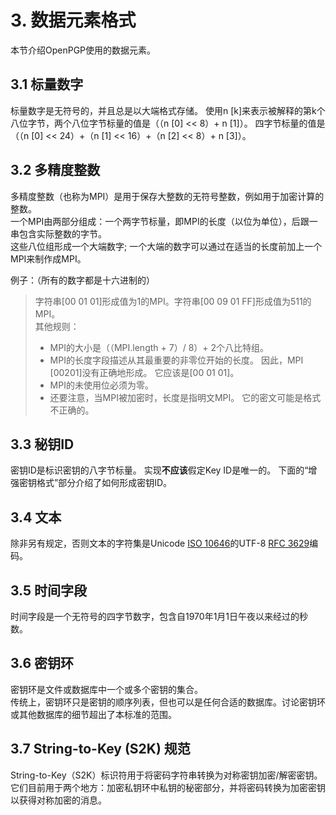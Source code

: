 # 3. 数据元素格式
本节介绍OpenPGP使用的数据元素。

## 3.1 标量数字
标量数字是无符号的，并且总是以大端格式存储。 使用n [k]来表示被解释的第k个八位字节，两个八位字节标量的值是（（n [0] << 8）+ n [1]）。 四字节标量的值是（（n [0] << 24）+（n [1] << 16）+（n [2] << 8）+ n [3]）。

## 3.2 多精度整数
多精度整数（也称为MPI）是用于保存大整数的无符号整数，例如用于加密计算的整数。  
一个MPI由两部分组成：一个两字节标量，即MPI的长度（以位为单位），后跟一串包含实际整数的字节。  
这些八位组形成一个大端数字; 一个大端的数字可以通过在适当的长度前加上一个MPI来制作成MPI。

例子：（所有的数字都是十六进制的）

> 字符串[00 01 01]形成值为1的MPI。字符串[00 09 01 FF]形成值为511的MPI。  
> 其他规则：  
> * MPI的大小是（（MPI.length + 7）/ 8）+ 2个八比特组。  
> * MPI的长度字段描述从其最重要的非零位开始的长度。 因此，MPI [00201]没有正确地形成。 它应该是[00 01 01]。  
> * MPI的未使用位必须为零。  
> * 还要注意，当MPI被加密时，长度是指明文MPI。 它的密文可能是格式不正确的。  

## 3.3 秘钥ID
密钥ID是标识密钥的八字节标量。 实现**不应该**假定Key ID是唯一的。 下面的“增强密钥格式”部分介绍了如何形成密钥ID。

## 3.4 文本
除非另有规定，否则文本的字符集是Unicode [ISO 10646]的UTF-8 [RFC 3629]编码。

## 3.5 时间字段
时间字段是一个无符号的四字节数字，包含自1970年1月1日午夜以来经过的秒数。

## 3.6 密钥环
密钥环是文件或数据库中一个或多个密钥的集合。  
传统上，密钥环只是密钥的顺序列表，但也可以是任何合适的数据库。讨论密钥环或其他数据库的细节超出了本标准的范围。

## 3.7 String-to-Key (S2K) 规范
String-to-Key（S2K）标识符用于将密码字符串转换为对称密钥加密/解密密钥。它们目前用于两个地方：加密私钥环中私钥的秘密部分，并将密码转换为加密密钥以获得对称加密的消息。




[RFC 3629]: https://tools.ietf.org/html/rfc3629 "\"UTF-8, a transformation format of ISO 10646\""
[ISO 10646]: https://tools.ietf.org/html/rfc4880#ref-ISO10646
